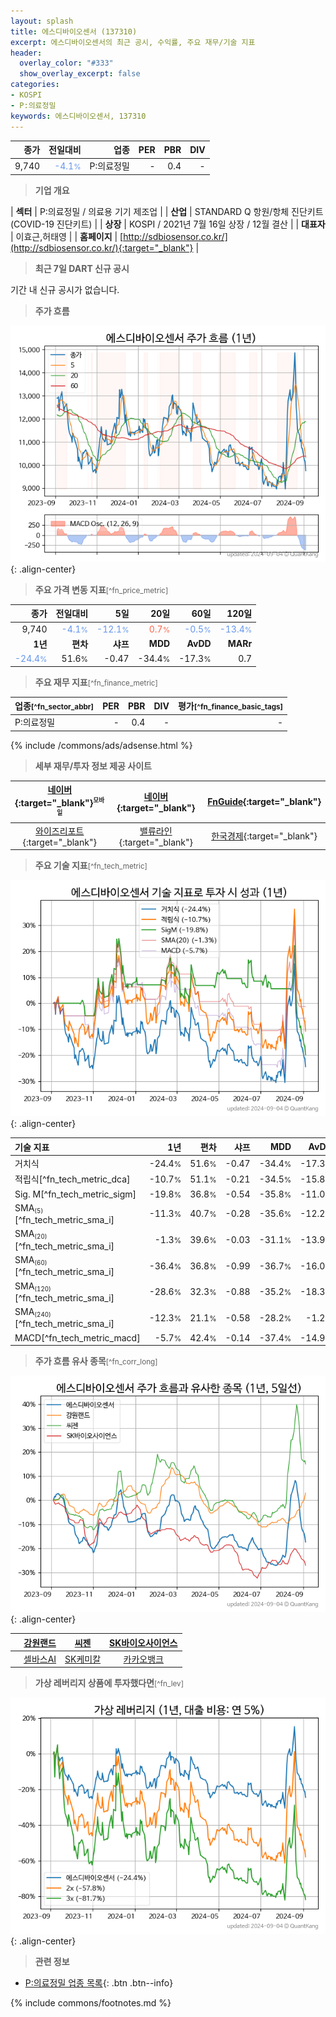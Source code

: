 ```yaml
---
layout: splash
title: 에스디바이오센서 (137310)
excerpt: 에스디바이오센서의 최근 공시, 수익률, 주요 재무/기술 지표
header:
  overlay_color: "#333"
  show_overlay_excerpt: false
categories:
- KOSPI
- P:의료정밀
keywords: 에스디바이오센서, 137310
---
```


| **종가** | **전일대비** | **업종** | **PER** | **PBR** | **DIV** |
| -------: | -----------: | -------: | ------: | ------: | ------: |
| 9,740 | <span style="color: cornflowerblue">-4.1<small>%</small></span> | P:의료정밀 | - | 0.4 | - |

<!-- more -->


> **기업 개요**<a id="company"></a>

| <span style="white-space:nowrap;">**섹터**</span> | P:의료정밀 / 의료용 기기 제조업 |
| <span style="white-space:nowrap;">**산업**</span> | STANDARD Q 항원/항체 진단키트(COVID-19 진단키트) |
| <span style="white-space:nowrap;">**상장**</span> | KOSPI / 2021년 7월 16일 상장 / 12월 결산 |
| <span style="white-space:nowrap;">**대표자**</span> | 이효근,허태영 |
| <span style="white-space:nowrap;">**홈페이지**</span> | [http://sdbiosensor.co.kr/](http://sdbiosensor.co.kr/){:target="_blank"} |


> **최근 7일 DART 신규 공시**<a id="dart"></a>

기간 내 신규 공시가 없습니다.


> **주가 흐름**<a id="price"></a>

![137310](/stock/images/137310.png){: .align-center}


> **주요 가격 변동 지표**<small>[^fn_price_metric]</small>

| **종가** | **전일대비** | **5일** | **20일** | **60일** | **120일** |
| -------: | -----------: | ------: | -------: | -------: | --------: |
| 9,740 | <span style="color: cornflowerblue">-4.1<small>%</small></span> | <span style="color: cornflowerblue">-12.1<small>%</small></span> | <span style="color: tomato">0.7<small>%</small></span> | <span style="color: cornflowerblue">-0.5<small>%</small></span> | <span style="color: cornflowerblue">-13.4<small>%</small></span> |
| **1년** | **편차** | **샤프** | **MDD** | **AvDD** | **MARr** |
| <span style="color: cornflowerblue">-24.4<small>%</small></span> | 51.6<small>%</small> | -0.47 | -34.4<small>%</small> | -17.3<small>%</small> | 0.7 |


> **주요 재무 지표**<small>[^fn_finance_metric]</small>

| **업종**<small>[^fn_sector_abbr]</small> | **PER** | **PBR** | **DIV** | **평가**<small>[^fn_finance_basic_tags]</small> |
| :--------------------------------------- | ------: | ------: | ------: | ----------------------------------------------: |
| P:의료정밀 | - | 0.4 | - | - |



{% include /commons/ads/adsense.html %}

> **세부 재무/투자 정보 제공 사이트**

| [네이버](https://m.stock.naver.com/domestic/stock/137310/finance/summary){:target="_blank"}<sup><small>모바일</small></sup> | [네이버](https://finance.naver.com/item/coinfo.naver?code=137310){:target="_blank"} | [FnGuide](https://comp.fnguide.com/SVO2/ASP/SVD_Invest.asp?gicode=A137310&MenuYn=Y){:target="_blank"} |
| :---: | :---: | :---: |
| [와이즈리포트](https://comp.wisereport.co.kr/company/c1040001.aspx?cmp_cd=137310){:target="_blank"} | [밸류라인](https://www.valueline.co.kr/finance/summary/137310){:target="_blank"} | [한국경제](https://markets.hankyung.com/stock/137310/financial-summary){:target="_blank"} |


> **주요 기술 지표**<small>[^fn_tech_metric]</small>


![137310](/stock/images/137310_tech.png){: .align-center}

| **기술 지표** | **1년** | **편차** | **샤프** | **MDD** | **AvDD** |
| :------------ | ------: | -----------: | -------: | ------: | -------: |
| 거치식 | -24.4<small>%</small> | 51.6<small>%</small> | -0.47 | -34.4<small>%</small> | -17.3<small>%</small> |
| 적립식[^fn_tech_metric_dca] | -10.7<small>%</small> | 51.1<small>%</small> | -0.21 | -34.5<small>%</small> | -15.8<small>%</small> |
| Sig. M[^fn_tech_metric_sigm] | -19.8<small>%</small> | 36.8<small>%</small> | -0.54 | -35.8<small>%</small> | -11.0<small>%</small> |
| SMA<small><sub>(5)</sub></small>[^fn_tech_metric_sma_i] | -11.3<small>%</small> | 40.7<small>%</small> | -0.28 | -35.6<small>%</small> | -12.2<small>%</small> |
| SMA<small><sub>(20)</sub></small>[^fn_tech_metric_sma_i] | -1.3<small>%</small> | 39.6<small>%</small> | -0.03 | -31.1<small>%</small> | -13.9<small>%</small> |
| SMA<small><sub>(60)</sub></small>[^fn_tech_metric_sma_i] | -36.4<small>%</small> | 36.8<small>%</small> | -0.99 | -36.7<small>%</small> | -16.0<small>%</small> |
| SMA<small><sub>(120)</sub></small>[^fn_tech_metric_sma_i] | -28.6<small>%</small> | 32.3<small>%</small> | -0.88 | -35.2<small>%</small> | -18.3<small>%</small> |
| SMA<small><sub>(240)</sub></small>[^fn_tech_metric_sma_i] | -12.3<small>%</small> | 21.1<small>%</small> | -0.58 | -28.2<small>%</small> | -1.2<small>%</small> |
| MACD[^fn_tech_metric_macd] | -5.7<small>%</small> | 42.4<small>%</small> | -0.14 | -37.4<small>%</small> | -14.9<small>%</small> |


> **주가 흐름 유사 종목**<a id="corr"></a><small>[^fn_corr_long]</small>

![137310](/stock/images/137310_corr.png){: .align-center}

|       | [강원랜드](/035250/) | [씨젠](/096530/) | [SK바이오사이언스](/302440/) |
| :---: | :------------------------------------: | :------------------------------------: | :------------------------------------: |
|       | [셀바스AI](/108860/) | [SK케미칼](/285130/) | [카카오뱅크](/323410/) |


> **가상 레버리지 상품에 투자했다면**<a id="2x"></a><small>[^fn_lev]</small>

![137310](/stock/images/137310_2x.png){: .align-center}


> **관련 정보**

- [P:의료정밀 업종 목록](/stats/sector/kospi_업종_의료정밀_종목/){: .btn .btn--info}

{% include commons/footnotes.md %}